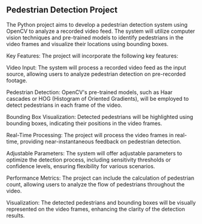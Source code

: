 ## Pedestrian Detection Project

The Python project aims to develop a pedestrian detection system using OpenCV to analyze a recorded video feed. The system will utilize computer vision techniques and pre-trained models to identify pedestrians in the video frames and visualize their locations using bounding boxes.



Key Features: The project will incorporate the following key features:

Video Input: The system will process a recorded video feed as the input source, allowing users to analyze pedestrian detection on pre-recorded footage.

Pedestrian Detection: OpenCV's pre-trained models, such as Haar cascades or HOG (Histogram of Oriented Gradients), will be employed to detect pedestrians in each frame of the video.

Bounding Box Visualization: Detected pedestrians will be highlighted using bounding boxes, indicating their positions in the video frames.

Real-Time Processing: The project will process the video frames in real-time, providing near-instantaneous feedback on pedestrian detection.

Adjustable Parameters: The system will offer adjustable parameters to optimize the detection process, including sensitivity thresholds or confidence levels, ensuring flexibility for various scenarios.

Performance Metrics: The project can include the calculation of pedestrian count, allowing users to analyze the flow of pedestrians throughout the video.

Visualization: The detected pedestrians and bounding boxes will be visually represented on the video frames, enhancing the clarity of the detection results.
